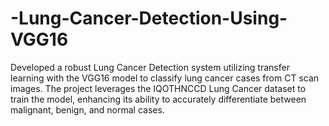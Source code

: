 # -Lung-Cancer-Detection-Using-VGG16
Developed a robust Lung Cancer Detection system utilizing transfer learning with the VGG16 model to classify lung cancer cases from CT scan images. The project leverages the IQOTHNCCD Lung Cancer dataset to train the model, enhancing its ability to accurately differentiate between malignant, benign, and normal cases.
